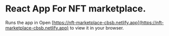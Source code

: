 # React App For NFT marketplace.

Runs the app in 
Open [https://nft-marketplace-cbsb.netlify.app](https://nft-marketplace-cbsb.netlify.app) to view it in your browser.


